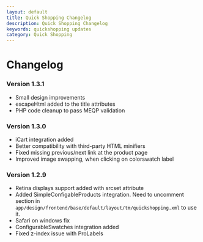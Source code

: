 ```yaml
---
layout: default
title: Quick Shopping Changelog
description: Quick Shopping Changelog
keywords: quickshopping updates
category: Quick Shopping
---
```


# Changelog

### Version 1.3.1

 -  Small design improvements
 -  escapeHtml added to the title attributes
 -  PHP code cleanup to pass MEQP validation

### Version 1.3.0

 -  iCart integration added
 -  Better compatibility with third-party HTML minifiers
 -  Fixed missing previous/next link at the product page
 -  Improved image swapping, when clicking on colorswatch label

### Version 1.2.9

 -  Retina displays support added with srcset attribute
 -  Added SimpleConfigableProducts integration. Need to uncomment
    section in `app/design/frontend/base/default/layout/tm/quickshopping.xml` to use it.
 -  Safari on windows fix
 -  ConfigurableSwatches integration added
 -  Fixed z-index issue with ProLabels
